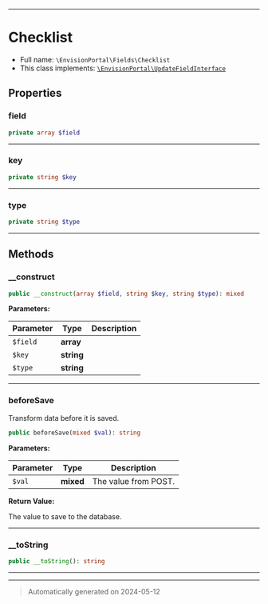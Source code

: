 ***

# Checklist





* Full name: `\EnvisionPortal\Fields\Checklist`
* This class implements:
[`\EnvisionPortal\UpdateFieldInterface`](../UpdateFieldInterface.md)



## Properties


### field



```php
private array $field
```






***

### key



```php
private string $key
```






***

### type



```php
private string $type
```






***

## Methods


### __construct



```php
public __construct(array $field, string $key, string $type): mixed
```








**Parameters:**

| Parameter | Type | Description |
|-----------|------|-------------|
| `$field` | **array** |  |
| `$key` | **string** |  |
| `$type` | **string** |  |





***

### beforeSave

Transform data before it is saved.

```php
public beforeSave(mixed $val): string
```








**Parameters:**

| Parameter | Type | Description |
|-----------|------|-------------|
| `$val` | **mixed** | The value from POST. |


**Return Value:**

The value to save to the database.




***

### __toString



```php
public __toString(): string
```












***


***
> Automatically generated on 2024-05-12
